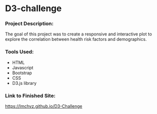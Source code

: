 # D3-challenge

### Project Description:
The goal of this project was to create a responsive and interactive plot to explore the correlation between health risk factors and demographics. 

### Tools Used:
- HTML
- Javascript
- Bootstrap
- CSS
- D3.js library

### Link to Finished Site:
https://lmchvz.github.io/D3-Challenge
